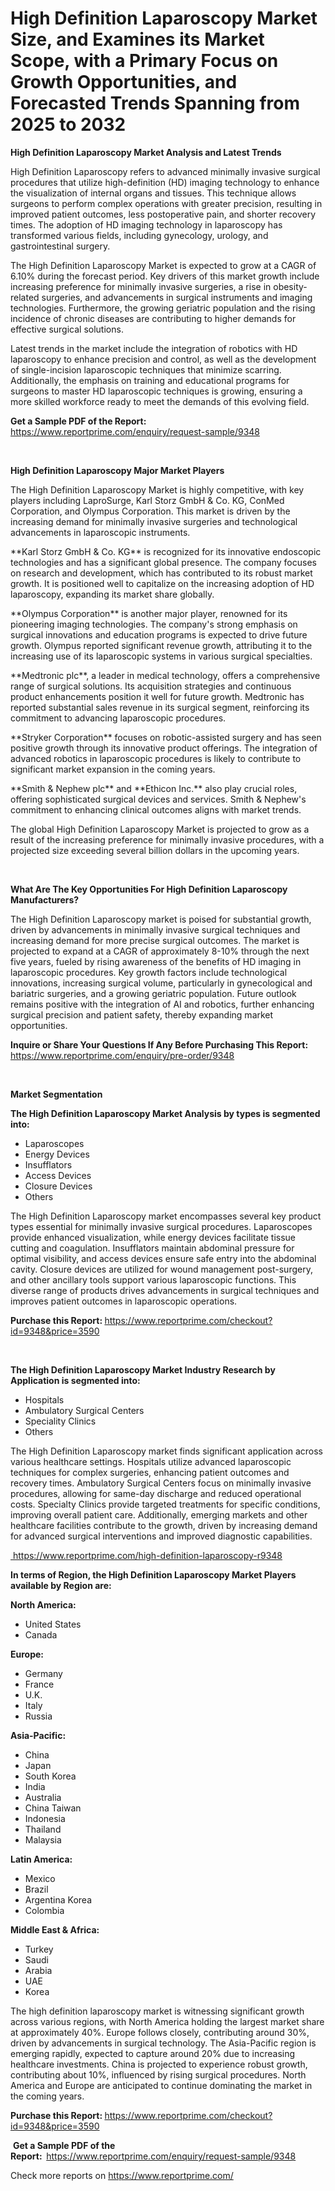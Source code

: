 <p><h1>High Definition Laparoscopy Market Size, and Examines its Market Scope, with a Primary Focus on Growth Opportunities, and Forecasted Trends Spanning from 2025 to 2032</h1></p><p><strong>High Definition Laparoscopy Market Analysis and Latest Trends</strong></p>
<p><p>High Definition Laparoscopy refers to advanced minimally invasive surgical procedures that utilize high-definition (HD) imaging technology to enhance the visualization of internal organs and tissues. This technique allows surgeons to perform complex operations with greater precision, resulting in improved patient outcomes, less postoperative pain, and shorter recovery times. The adoption of HD imaging technology in laparoscopy has transformed various fields, including gynecology, urology, and gastrointestinal surgery.</p><p>The High Definition Laparoscopy Market is expected to grow at a CAGR of 6.10% during the forecast period. Key drivers of this market growth include increasing preference for minimally invasive surgeries, a rise in obesity-related surgeries, and advancements in surgical instruments and imaging technologies. Furthermore, the growing geriatric population and the rising incidence of chronic diseases are contributing to higher demands for effective surgical solutions.</p><p>Latest trends in the market include the integration of robotics with HD laparoscopy to enhance precision and control, as well as the development of single-incision laparoscopic techniques that minimize scarring. Additionally, the emphasis on training and educational programs for surgeons to master HD laparoscopic techniques is growing, ensuring a more skilled workforce ready to meet the demands of this evolving field.</p></p>
<p><strong>Get a Sample PDF of the Report:&nbsp;</strong> <a href="https://www.reportprime.com/enquiry/request-sample/9348?utm_campaign=3275&utm_medium=2&utm_source=Github&utm_content=ia&utm_term=24032025&utm_id=high-definition-laparoscopy">https://www.reportprime.com/enquiry/request-sample/9348</a></p>
<p>&nbsp;</p>
<p><strong>High Definition Laparoscopy Major Market Players</strong></p>
<p><p>The High Definition Laparoscopy Market is highly competitive, with key players including LaproSurge, Karl Storz GmbH & Co. KG, ConMed Corporation, and Olympus Corporation. This market is driven by the increasing demand for minimally invasive surgeries and technological advancements in laparoscopic instruments.</p><p>**Karl Storz GmbH & Co. KG** is recognized for its innovative endoscopic technologies and has a significant global presence. The company focuses on research and development, which has contributed to its robust market growth. It is positioned well to capitalize on the increasing adoption of HD laparoscopy, expanding its market share globally.</p><p>**Olympus Corporation** is another major player, renowned for its pioneering imaging technologies. The company's strong emphasis on surgical innovations and education programs is expected to drive future growth. Olympus reported significant revenue growth, attributing it to the increasing use of its laparoscopic systems in various surgical specialties.</p><p>**Medtronic plc**, a leader in medical technology, offers a comprehensive range of surgical solutions. Its acquisition strategies and continuous product enhancements position it well for future growth. Medtronic has reported substantial sales revenue in its surgical segment, reinforcing its commitment to advancing laparoscopic procedures.</p><p>**Stryker Corporation** focuses on robotic-assisted surgery and has seen positive growth through its innovative product offerings. The integration of advanced robotics in laparoscopic procedures is likely to contribute to significant market expansion in the coming years.</p><p>**Smith & Nephew plc** and **Ethicon Inc.** also play crucial roles, offering sophisticated surgical devices and services. Smith & Nephew's commitment to enhancing clinical outcomes aligns with market trends.</p><p>The global High Definition Laparoscopy Market is projected to grow as a result of the increasing preference for minimally invasive procedures, with a projected size exceeding several billion dollars in the upcoming years.</p></p>
<p>&nbsp;</p>
<p><strong>What Are The Key Opportunities For High Definition Laparoscopy Manufacturers?</strong></p>
<p><p>The High Definition Laparoscopy market is poised for substantial growth, driven by advancements in minimally invasive surgical techniques and increasing demand for more precise surgical outcomes. The market is projected to expand at a CAGR of approximately 8-10% through the next five years, fueled by rising awareness of the benefits of HD imaging in laparoscopic procedures. Key growth factors include technological innovations, increasing surgical volume, particularly in gynecological and bariatric surgeries, and a growing geriatric population. Future outlook remains positive with the integration of AI and robotics, further enhancing surgical precision and patient safety, thereby expanding market opportunities.</p></p>
<p><strong>Inquire or Share Your Questions If Any Before Purchasing This Report:</strong> <a href="https://www.reportprime.com/enquiry/pre-order/9348?utm_campaign=3275&utm_medium=2&utm_source=Github&utm_content=ia&utm_term=24032025&utm_id=high-definition-laparoscopy">https://www.reportprime.com/enquiry/pre-order/9348</a></p>
<p>&nbsp;</p>
<p><strong>Market Segmentation</strong></p>
<p><strong>The High Definition Laparoscopy Market Analysis by types is segmented into:</strong></p>
<p><ul><li>Laparoscopes</li><li>Energy Devices</li><li>Insufflators</li><li>Access Devices</li><li>Closure Devices</li><li>Others</li></ul></p>
<p><p>The High Definition Laparoscopy market encompasses several key product types essential for minimally invasive surgical procedures. Laparoscopes provide enhanced visualization, while energy devices facilitate tissue cutting and coagulation. Insufflators maintain abdominal pressure for optimal visibility, and access devices ensure safe entry into the abdominal cavity. Closure devices are utilized for wound management post-surgery, and other ancillary tools support various laparoscopic functions. This diverse range of products drives advancements in surgical techniques and improves patient outcomes in laparoscopic operations.</p></p>
<p><strong>Purchase this Report:&nbsp;</strong><a href="https://www.reportprime.com/checkout?id=9348&price=3590&utm_campaign=3275&utm_medium=2&utm_source=Github&utm_content=ia&utm_term=24032025&utm_id=high-definition-laparoscopy">https://www.reportprime.com/checkout?id=9348&price=3590</a></p>
<p>&nbsp;</p>
<p><strong>The High Definition Laparoscopy Market Industry Research by Application is segmented into:</strong></p>
<p><ul><li>Hospitals</li><li>Ambulatory Surgical Centers</li><li>Speciality Clinics</li><li>Others</li></ul></p>
<p><p>The High Definition Laparoscopy market finds significant application across various healthcare settings. Hospitals utilize advanced laparoscopic techniques for complex surgeries, enhancing patient outcomes and recovery times. Ambulatory Surgical Centers focus on minimally invasive procedures, allowing for same-day discharge and reduced operational costs. Specialty Clinics provide targeted treatments for specific conditions, improving overall patient care. Additionally, emerging markets and other healthcare facilities contribute to the growth, driven by increasing demand for advanced surgical interventions and improved diagnostic capabilities.</p></p>
<p><a href="https://www.reportprime.com/high-definition-laparoscopy-r9348?utm_campaign=3275&utm_medium=2&utm_source=Github&utm_content=ia&utm_term=24032025&utm_id=high-definition-laparoscopy">&nbsp;https://www.reportprime.com/high-definition-laparoscopy-r9348</a></p>
<p><strong>In terms of Region, the High Definition Laparoscopy Market Players available by Region are:</strong></p>
<p>
    <p> <strong> North America: </strong>
        <ul>
            <li>United States</li>
            <li>Canada</li>
        </ul>
        </p> 
    <p> <strong> Europe: </strong>
        <ul>
            <li>Germany</li>
            <li>France</li>
            <li>U.K.</li>
            <li>Italy</li>
            <li>Russia</li>
        </ul>
        </p> 
    <p> <strong> Asia-Pacific: </strong>
        <ul>
            <li>China</li>
            <li>Japan</li>
            <li>South Korea</li>
            <li>India</li>
            <li>Australia</li>
            <li>China Taiwan</li>
            <li>Indonesia</li>
            <li>Thailand</li>
            <li>Malaysia</li>
        </ul>
        </p> 
    <p> <strong> Latin America: </strong>
        <ul>
            <li>Mexico</li>
            <li>Brazil</li>
            <li>Argentina Korea</li>
            <li>Colombia</li>
        </ul>
        </p> 
    <p> <strong> Middle East & Africa: </strong>
        <ul>
            <li>Turkey</li>
            <li>Saudi</li>
            <li>Arabia</li>
            <li>UAE</li>
            <li>Korea</li>
        </ul>
    </p>
    </p>
<p><p>The high definition laparoscopy market is witnessing significant growth across various regions, with North America holding the largest market share at approximately 40%. Europe follows closely, contributing around 30%, driven by advancements in surgical technology. The Asia-Pacific region is emerging rapidly, expected to capture around 20% due to increasing healthcare investments. China is projected to experience robust growth, contributing about 10%, influenced by rising surgical procedures. North America and Europe are anticipated to continue dominating the market in the coming years.</p></p>
<p><strong>Purchase this Report: </strong><a href="https://www.reportprime.com/checkout?id=9348&price=3590&utm_campaign=3275&utm_medium=2&utm_source=Github&utm_content=ia&utm_term=24032025&utm_id=high-definition-laparoscopy">https://www.reportprime.com/checkout?id=9348&price=3590</a></p>
<p>&nbsp;<strong>Get a Sample PDF of the Report:&nbsp;&nbsp;</strong><a href="https://www.reportprime.com/enquiry/request-sample/9348?utm_campaign=3275&utm_medium=2&utm_source=Github&utm_content=ia&utm_term=24032025&utm_id=high-definition-laparoscopy">https://www.reportprime.com/enquiry/request-sample/9348</a></p>
<p><strong></strong></p>
<p>Check more reports on <a href="https://www.reportprime.com/?utm_campaign=3275&utm_medium=2&utm_source=Github&utm_content=ia&utm_term=24032025&utm_id=high-definition-laparoscopy">https://www.reportprime.com/</a></p>